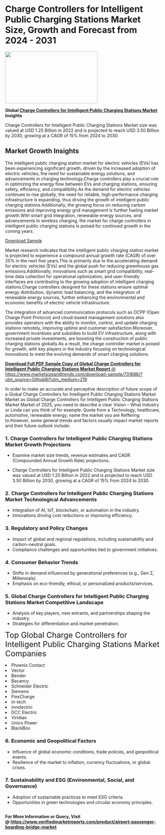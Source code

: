 <H1>Charge Controllers for Intelligent Public Charging Stations Market Size, Growth and Forecast from 2024 - 2031</H1><img class="aligncenter size-medium wp-image-584254" src="https://thirdeyenews.in/wp-content/uploads/2024/09/Global-Market-Research-300x168.jpeg" alt="" width="300" height="168" /><p><strong>Global&nbsp;<a href="https://www.marketsizeandtrends.com/download-sample/731686/?utm_source=Github8j?utm_medium=219">Charge Controllers for Intelligent Public Charging Stations Market</a> Insights</strong></p><p>Charge Controllers for Intelligent Public Charging Stations Market size was valued at USD 1.25 Billion in 2022 and is projected to reach USD 3.50 Billion by 2030, growing at a CAGR of 15% from 2024 to 2030.</p><p><h2>Market Growth Insights</h2> <p>The intelligent public charging station market for electric vehicles (EVs) has been experiencing significant growth, driven by the increased adoption of electric vehicles, the need for sustainable energy solutions, and advancements in charging technology.Charge controllers play a crucial role in optimizing the energy flow between EVs and charging stations, ensuring safety, efficiency, and compatibility.As the demand for electric vehicles continues to rise globally, the need for reliable, high-performance charging infrastructure is expanding, thus driving the growth of intelligent public charging stations.Additionally, the growing focus on reducing carbon emissions and improving energy grid management is further fueling market growth.With smart grid integration, renewable energy sources, and advancements in wireless charging, the market for charge controllers in intelligent public charging stations is poised for continued growth in the coming years.</p> <p><a href="#">Download Sample</a></p> <p>Market research indicates that the intelligent public charging station market is projected to experience a compound annual growth rate (CAGR) of over 25% in the next five years.This is primarily due to the accelerating demand for electric vehicles (EVs) and the global push for reducing greenhouse gas emissions.Additionally, innovations such as smart grid compatibility, real-time data collection for operational optimization, and user-friendly interfaces are contributing to the growing adoption of intelligent charging stations.Charge controllers designed for these stations ensure optimal energy distribution, dynamic load balancing, and the integration of renewable energy sources, further enhancing the environmental and economic benefits of electric vehicle infrastructure.</p> <p>The integration of advanced communication protocols such as OCPP (Open Charge Point Protocol) and cloud-based management solutions also provides operators with the ability to monitor, control, and update charging stations remotely, improving uptime and customer satisfaction.Moreover, government incentives and subsidies to build EV infrastructure, along with increased private investments, are boosting the construction of public charging stations globally.As a result, the charge controller market is poised for growth, with key players in the industry focusing on technological innovations to meet the evolving demands of smart charging solutions.</p> <p><a href="#"></p><p><span class=""><strong>Download Full PDF Sample Copy of Global Charge Controllers for Intelligent Public Charging Stations Market Report</strong> @ <a href="https://www.marketsizeandtrends.com/download-sample/731686/?utm_source=Github8j?utm_medium=219" target="_blank">https://www.marketsizeandtrends.com/download-sample/731686/?utm_source=Github8j?utm_medium=219</a></span></p><p>In order to make an accurate and perceptive description of future scope of a Global&nbsp;Charge Controllers for Intelligent Public Charging Stations Market Market as Global&nbsp;Charge Controllers for Intelligent Public Charging Stations Market Market of 2025, you need to describe a clear Vision &ndash; What Industry or Linda can you think of for example: Quote from a Technology, healthcare, automotive, renewable energy, name the market you are Reffering to.However, some general trends and factors usually impact market reports and their future outlook include:</p><h3>1.&nbsp;<strong>Charge Controllers for Intelligent Public Charging Stations Market Growth Projections</strong></h3><ul><li>Examine market size trends, revenue estimates and CAGR (Compounded Annual Growth Rate) projections.</li><li><p>Charge Controllers for Intelligent Public Charging Stations Market size was valued at USD 1.25 Billion in 2022 and is projected to reach USD 3.50 Billion by 2030, growing at a CAGR of 15% from 2024 to 2030.</p></li></ul><h3>2.&nbsp;<strong>Charge Controllers for Intelligent Public Charging Stations Market Technological Advancements</strong></h3><ul><li>Integration of AI, IoT, blockchain, or automation in the industry.</li><li>Innovations driving cost reductions or improving efficiency.</li></ul><h3>3.&nbsp;<strong>Regulatory and Policy Changes</strong></h3><ul><li>Impact of global and regional regulations, including sustainability and carbon-neutral goals.</li><li>Compliance challenges and opportunities tied to government initiatives.</li></ul><h3>4.&nbsp;<strong>Consumer Behavior Trends</strong></h3><ul><li>Shifts in demand influenced by generational preferences (e.g., Gen Z, Millennials).</li><li>Emphasis on eco-friendly, ethical, or personalized products/services.</li></ul><h3>5.&nbsp;<strong>Global Charge Controllers for Intelligent Public Charging Stations Market Competitive Landscape</strong></h3><ul><li>Analysis of key players, new entrants, and partnerships shaping the industry.</li><li>Strategies for differentiation and market penetration.</li></ul><p data-pm-slice="1 1 []"><span style="color: inherit; font-family: inherit; font-size: 25px;">Top Global Charge Controllers for Intelligent Public Charging Stations Market Companies</span></p><div class="" data-test-id=""><p><li>Phoenix Contact</li><li> Vector</li><li> Bender</li><li> Bacancy</li><li> Schneider Electric</li><li> Siemens</li><li> FlexCharge</li><li> in-tech</li><li> innolectric</li><li> DCC Electric</li><li> Viridian</li><li> Unico Power</li><li> BlackBox</li></p></div><h3>6.&nbsp;<strong>Economic and Geopolitical Factors</strong></h3><ul><li>Influence of global economic conditions, trade policies, and geopolitical events.</li><li>Resilience of the market to inflation, currency fluctuations, or global crises.</li></ul><h3>7.&nbsp;<strong>Sustainability and ESG (Environmental, Social, and Governance)</strong></h3><ul><li>Adoption of sustainable practices to meet ESG criteria.</li><li>Opportunities in green technologies and circular economy principles.</li></ul><h2><strong style="font-size: 14px;">For More Information or Query, Visit @&nbsp;</strong><a style="background-color: #ffffff; font-size: 14px;" href="https://www.marketsizeandtrends.com/report/charge-controllers-for-intelligent-public-charging-stations-market/" target="_blank">https://www.verifiedmarketreports.com/product/airport-passenger-boarding-bridge-market</a></h2>
